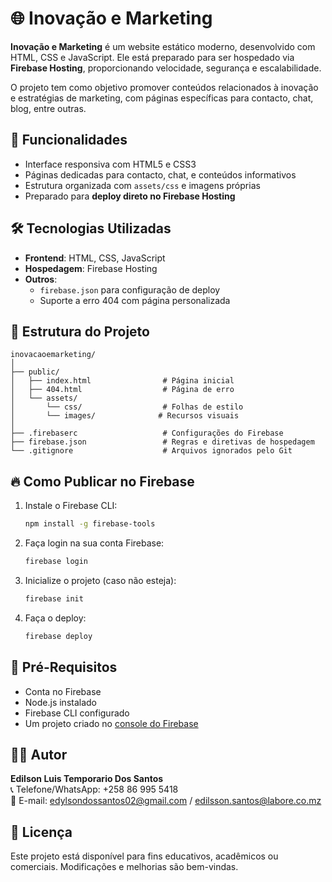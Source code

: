 # 🌐 Inovação e Marketing

**Inovação e Marketing** é um website estático moderno, desenvolvido com HTML, CSS e JavaScript. Ele está preparado para ser hospedado via **Firebase Hosting**, proporcionando velocidade, segurança e escalabilidade.

O projeto tem como objetivo promover conteúdos relacionados à inovação e estratégias de marketing, com páginas específicas para contacto, chat, blog, entre outras.

## 🚀 Funcionalidades

- Interface responsiva com HTML5 e CSS3
- Páginas dedicadas para contacto, chat, e conteúdos informativos
- Estrutura organizada com `assets/css` e imagens próprias
- Preparado para **deploy direto no Firebase Hosting**

## 🛠️ Tecnologias Utilizadas

- **Frontend**: HTML, CSS, JavaScript
- **Hospedagem**: Firebase Hosting
- **Outros**:
  - `firebase.json` para configuração de deploy
  - Suporte a erro 404 com página personalizada

## 📂 Estrutura do Projeto

```
inovacaoemarketing/
│
├── public/
│   ├── index.html                # Página inicial
│   ├── 404.html                  # Página de erro
│   └── assets/
│       └── css/                  # Folhas de estilo
│       └── images/              # Recursos visuais
│
├── .firebaserc                   # Configurações do Firebase
├── firebase.json                 # Regras e diretivas de hospedagem
└── .gitignore                    # Arquivos ignorados pelo Git
```

## 🔥 Como Publicar no Firebase

1. Instale o Firebase CLI:
   ```bash
   npm install -g firebase-tools
   ```

2. Faça login na sua conta Firebase:
   ```bash
   firebase login
   ```

3. Inicialize o projeto (caso não esteja):
   ```bash
   firebase init
   ```

4. Faça o deploy:
   ```bash
   firebase deploy
   ```

## 🧪 Pré-Requisitos

- Conta no Firebase
- Node.js instalado
- Firebase CLI configurado
- Um projeto criado no [console do Firebase](https://console.firebase.google.com/)

## 👨‍💻 Autor

**Edilson Luis Temporario Dos Santos**  
📞 Telefone/WhatsApp: +258 86 995 5418  
📧 E-mail: edylsondossantos02@gmail.com / edilsson.santos@labore.co.mz

## 📄 Licença

Este projeto está disponível para fins educativos, acadêmicos ou comerciais. Modificações e melhorias são bem-vindas.
